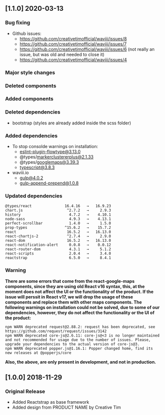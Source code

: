 ## [1.1.0] 2020-03-13
### Bug fixing
- Github issues:
  - https://github.com/creativetimofficial/waviii/issues/8
  - https://github.com/creativetimofficial/waviii/issues/7
  - https://github.com/creativetimofficial/waviii/issues/6 (not really an issue, but was old and needed to close it)
  - https://github.com/creativetimofficial/waviii/issues/4
### Major style changes
### Deleted components
### Added components
### Deleted dependencies
- bootstrap (styles are already added inside the scss folder)
### Added dependencies
- To stop consolde warnings on installation:
  + eslint-plugin-flowtype@3.13.0
  + @types/markerclustererplus@2.1.33
  + @types/googlemaps@3.39.3
  + typescript@3.8.3
- waviii.io
  + gulp@4.0.2
  + gulp-append-prepend@1.0.8
### Updated dependencies
```
@types/react               16.4.16   →   16.9.23
chart.js                    ^2.7.2   →     2.9.3
history                      4.7.2   →    4.10.1
node-sass                    4.9.3   →    4.13.1
perfect-scrollbar            1.4.0   →     1.5.0
prop-types                 ^15.6.2   →    15.7.2
react                       16.5.2   →   16.13.0
react-chartjs-2             ^2.7.4   →     2.9.0
react-dom                   16.5.2   →   16.13.0
react-notification-alert     0.0.8   →    0.0.12
react-router-dom             4.3.1   →     5.1.2
react-scripts                2.0.4   →     3.4.0
reactstrap                   6.5.0   →     8.4.1
```
### Warning
**There are some errors that come from the react-google-maps components, since they are using old React v16 syntax, this, at the moment does not affect the UI or the functionality of the product. If the issue will perssit in React v17, we will drop the usage of these components and replace them with other maps components. The following warnings on installation could not be solved, due to some of our dependencies, however, they do not affect the functionality or the UI of the product:**
```
npm WARN deprecated request@2.88.2: request has been deprecated, see https://github.com/request/request/issues/3142
npm WARN deprecated core-js@2.6.11: core-js@<3 is no longer maintained and not recommended for usage due to the number of issues. Please, upgrade your dependencies to the actual version of core-js@3.
npm WARN deprecated popper.js@1.16.1: Popper changed home, find its new releases at @popperjs/core
```
**Also, the above, are only present in development, and not in production.**


## [1.0.0] 2018-11-29
### Original Release
- Added Reactstrap as base framework
- Added design from PRODUCT NAME by Creative Tim

